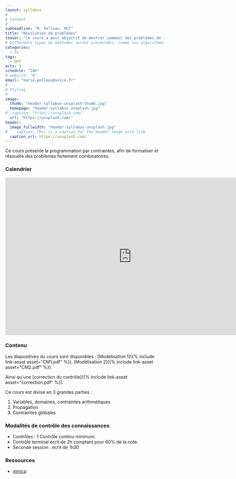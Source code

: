 ```yaml
---
layout: syllabus
#
# Content
#
subheadline: "M. Pelleau, MCF"
title: "Résolution de problèmes"
teaser: "Ce cours a pour objectif de montrer comment des problèmes de la vie réelle peuvent être résolus, tels que l’allocation de portes d’embarquement aux avions, la recherche de chemins sous contraintes, etc. On utilisera la programmation par contraintes afin de résoudre ces problèmes."
# Différents types de méthodes seront présentées, comme les algorithmes gloutons, la programmation par contraintes et la programmation linéaire"
categories:
  - S1
tags:
  - OPT
ects: 3
schedule: "24h"
# website: "#"
email: "marie.pelleau@unice.fr"
#
# Styling
#
image:
  thumb: "header-syllabus-unsplash-thumb.jpg"
  homepage: "header-syllabus-unsplash.jpg"
#  caption: "https://unsplash.com/"
  url: "https://unsplash.com/"
header:
  image_fullwidth: "header-syllabus-unsplash.jpg"
#    caption: This is a caption for the header image with link
  caption_url: https://unsplash.com/  
---
```


Ce cours présente la programmation par contraintes, afin de formaliser et résoudre des problèmes fortement combinatoires.

### Calendrier ###

<iframe src="https://calendar.google.com/calendar/embed?mode=AGENDA&amp;height=500&amp;wkst=2&amp;bgcolor=%23ffffff&amp;src=v9jpv3uf5ncvm951f7ocq6nnak%40group.calendar.google.com&amp;color=%230F4B38&amp;ctz=Europe%2FParis" style="border-width:0" width="800" height="500" frameborder="0" scrolling="no"></iframe>

### Contenu ###

Les diapositives du cours sont disponibles : [Modélisation 1]({% include link-asset asset="CM1.pdf" %}), [Modélisation 2]({% include link-asset asset="CM2.pdf" %}).

Ainsi qu'une [correction du contrôle]({% include link-asset asset="correction.pdf" %}). 

Ce cours est divisé en 3 grandes parties :
  1. Variables, domaines, contraintes arithmétiques
  2. Propagation
  3. Contraintes globales

### Modalités de contrôle des connaissances ###

  - Contrôles : 1 Contrôle continu minimum.
  - Contrôle terminal écrit de 2h comptant pour 60% de la note.
  - Seconde session : écrit de 1h30

### Ressources ###

  - [minicp](https://minicp.bitbucket.io/)

